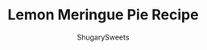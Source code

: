 ---
layout: ../../layouts/MarkdownPostLayout.astro
title: Lemon Meringue Pie Recipe
author: ShugarySweets
pubDate: 2020-03-23
description: "Classic Lemon Meringue Pie is the dessert of your dreams. With a tart lemon filling and sweet clouds of meringue, this pie is guaranteed to impress anyone lucky enough to get a slice."
image_url: https://www.shugarysweets.com/wp-content/uploads/2020/05/lemon-meringue-pie-4.jpg
tags: ["Pies and Tarts","American"]
calories: 184
protein: 5
carbohydrates: 23
fats: 8
fiber: 1
ingredients: ["1 pie crust (homemade or refrigerated)","1 can sweetened condensed milk","4 egg yolks","½ cup lemon juice","2 teaspoons lemon zest","4 egg whites","⅓ cup sugar","¼ teaspoon cream of tartar","¼ teaspoon cornstarch"]
serves: 8
time: "4 hours 50 minutes"
prepTime: "30 minutes"
instructions: ["Pre-bake pie crust: Cover with parchment paper and pie weights or beans so crust does not puff up. (use my homemade pie crust recipe if you prefer!)","Bake at 400° for 10 - 12 minutes, or according to directions on package. Remove pie weights and parchment and continue to bake until bottom of crust is starting to brown, about 5 minutes. Remove from oven and set aside. Turn oven down to 325°.","Meanwhile, separate the egg yolks from the whites. Be sure to not let any yolk get in with the whites, or the meringue will not form properly. Set aside.","In a large mixing bowl whisk condensed milk with egg yolks. Then slowly stir in lemon juice and zest, until well combined. Pour lemon filling into pie crust and set aside.","Make the meringue, using a water bath: Bring about 1 cup, or ½”, water to simmer in a pot large enough to hold mixing bowl on top of it. Once simmering, turn to Low heat.","In a clean mixing bowl, whisk egg whites and sugar just until frothy. Then place the bowl on top of the simmering pot. Whisk gently, until the sugar is dissolved and the liquid is warm to touch, about 2 to 3 minutes. This will help stabilize the meringue.","Remove bowl from heat and use a stand mixer or hand-held beater with whisk attachment to whisk in cream of tartar and cornstarch. Beat on medium-high speed until thick, stiff peaks start to form. This will take about 4 to 5 minutes.","Spread the meringue over the lemon filling, making sure to spread it all the way to the edge of the crust, to seal in the lemon layer. Use the back of a spoon to make swirls and peaks in the meringue.","Bake at 325° for about 20 minutes, or until the meringue is browning. Remove from oven and allow to cool at room temperature for an hour, before placing in fridge for at least 3 hours to chill."]
nutrition: ["184 calories","23 grams carbohydrates","94 milligrams cholesterol","8 grams fat","1 grams fiber","5 grams protein","3 grams saturated fat","131 milligrams sodium","12 grams sugar","0 grams trans fat","5 grams unsaturated fat"]
---